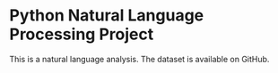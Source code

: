 # Python Natural Language Processing Project


This is a natural language analysis. The dataset is available on GitHub. 
